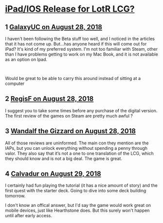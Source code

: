 # [iPad/IOS Release for LotR LCG?](https://community.fantasyflightgames.com/topic/281706-ipadios-release-for-lotr-lcg/)

## 1 [GalaxyUC on August 28, 2018](https://community.fantasyflightgames.com/topic/281706-ipadios-release-for-lotr-lcg/?do=findComment&comment=3453599)

I haven't been following the Beta stuff too well, and I noticed in the articles that it has not come up. But...has anyone heard if this will come out for iPad? It's kind of my preferred system. I'm not too familiar with Steam, other than I have problems getting to work on my Mac Book, and it is not available as an option on Ipad.

 

Would be great to be able to carry this around instead of sitting at a computer

## 2 [RegisF on August 28, 2018](https://community.fantasyflightgames.com/topic/281706-ipadios-release-for-lotr-lcg/?do=findComment&comment=3453746)

I suggest you to take some times before any purchase of the digital version. The first review of the games on Steam are pretty much awful ?

## 3 [Wandalf the Gizzard on August 28, 2018](https://community.fantasyflightgames.com/topic/281706-ipadios-release-for-lotr-lcg/?do=findComment&comment=3453842)

All of those reviews are uninformed. The main con they mention are the IAPs, but you can unlock everything without spending a penny through valor. They also say that it’s not a one to one translation of the LCG, which they should know and is not a big deal. The game is great.

## 4 [Calvadur on August 29, 2018](https://community.fantasyflightgames.com/topic/281706-ipadios-release-for-lotr-lcg/?do=findComment&comment=3454071)

I certainly had fun playing the tutorial (it has a nice amount of story) and the first quest with the starter deck. Going to dive into some deck building tomorrow.

I don't know an offical answer, but I'd say the game would work great on mobile devices, just like Hearthstone does. But this surely won't happen until after early access.

